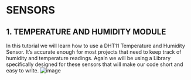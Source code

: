 # SENSORS
## 1. TEMPERATURE AND HUMIDITY MODULE

In this tutorial we will learn how to use a DHT11 Temperature and Humidity Sensor.
It’s accurate enough for most projects that need to keep track of humidity and
temperature readings.
Again we will be using a Library specifically designed for these sensors that will make our
code short and easy to write.
![image](/desktop/tandh.jpg)
